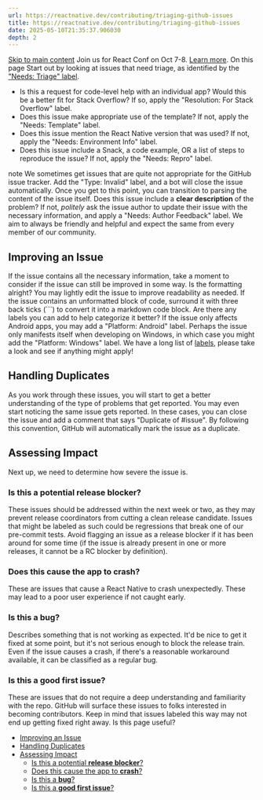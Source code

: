 ```yaml
---
url: https://reactnative.dev/contributing/triaging-github-issues
title: https://reactnative.dev/contributing/triaging-github-issues
date: 2025-05-10T21:35:37.906030
depth: 2
---
```


[Skip to main content](https://reactnative.dev/contributing/triaging-github-issues#__docusaurus_skipToContent_fallback)
Join us for React Conf on Oct 7-8. [Learn more](https://conf.react.dev).
On this page
Start out by looking at issues that need triage, as identified by the ["Needs: Triage" label](https://github.com/facebook/react-native/issues?q=is%3Aissue+is%3Aopen+label%3A%22Needs%3A+Triage+%3Amag%3A%22).
  * Is this a request for code-level help with an individual app? Would this be a better fit for Stack Overflow? If so, apply the "Resolution: For Stack Overflow" label.
  * Does this issue make appropriate use of the template? If not, apply the "Needs: Template" label.
  * Does this issue mention the React Native version that was used? If not, apply the "Needs: Environment Info" label.
  * Does this issue include a Snack, a code example, OR a list of steps to reproduce the issue? If not, apply the "Needs: Repro" label.


note
We sometimes get issues that are quite not appropriate for the GitHub issue tracker. Add the "Type: Invalid" label, and a bot will close the issue automatically.
Once you get to this point, you can transition to parsing the content of the issue itself. Does this issue include a **clear description** of the problem?
If not, _politely_ ask the issue author to update their issue with the necessary information, and apply a "Needs: Author Feedback" label.
We aim to always be friendly and helpful and expect the same from every member of our community.
## Improving an Issue[​](https://reactnative.dev/contributing/triaging-github-issues#improving-an-issue "Direct link to Improving an Issue")
If the issue contains all the necessary information, take a moment to consider if the issue can still be improved in some way. Is the formatting alright? You may lightly edit the issue to improve readability as needed.
If the issue contains an unformatted block of code, surround it with three back ticks (```) to convert it into a markdown code block.
Are there any labels you can add to help categorize it better? If the issue only affects Android apps, you may add a "Platform: Android" label. Perhaps the issue only manifests itself when developing on Windows, in which case you might add the "Platform: Windows" label.
We have a long list of [labels](https://github.com/facebook/react-native/issues/labels), please take a look and see if anything might apply!
## Handling Duplicates[​](https://reactnative.dev/contributing/triaging-github-issues#handling-duplicates "Direct link to Handling Duplicates")
As you work through these issues, you will start to get a better understanding of the type of problems that get reported. You may even start noticing the same issue gets reported.
In these cases, you can close the issue and add a comment that says "Duplicate of #issue". By following this convention, GitHub will automatically mark the issue as a duplicate.
## Assessing Impact[​](https://reactnative.dev/contributing/triaging-github-issues#assessing-impact "Direct link to Assessing Impact")
Next up, we need to determine how severe the issue is.
### Is this a potential **release blocker**?[​](https://reactnative.dev/contributing/triaging-github-issues#is-this-a-potential-release-blocker "Direct link to is-this-a-potential-release-blocker")
These issues should be addressed within the next week or two, as they may prevent release coordinators from cutting a clean release candidate.
Issues that might be labeled as such could be regressions that break one of our pre-commit tests. Avoid flagging an issue as a release blocker if it has been around for some time (if the issue is already present in one or more releases, it cannot be a RC blocker by definition).
### Does this cause the app to **crash**?[​](https://reactnative.dev/contributing/triaging-github-issues#does-this-cause-the-app-to-crash "Direct link to does-this-cause-the-app-to-crash")
These are issues that cause a React Native to crash unexpectedly. These may lead to a poor user experience if not caught early.
### Is this a **bug**?[​](https://reactnative.dev/contributing/triaging-github-issues#is-this-a-bug "Direct link to is-this-a-bug")
Describes something that is not working as expected. It'd be nice to get it fixed at some point, but it's not serious enough to block the release train. Even if the issue causes a crash, if there's a reasonable workaround available, it can be classified as a regular bug.
### Is this a **good first issue**?[​](https://reactnative.dev/contributing/triaging-github-issues#is-this-a-good-first-issue "Direct link to is-this-a-good-first-issue")
These are issues that do not require a deep understanding and familiarity with the repo. GitHub will surface these issues to folks interested in becoming contributors. Keep in mind that issues labeled this way may not end up getting fixed right away.
Is this page useful?
  * [Improving an Issue](https://reactnative.dev/contributing/triaging-github-issues#improving-an-issue)
  * [Handling Duplicates](https://reactnative.dev/contributing/triaging-github-issues#handling-duplicates)
  * [Assessing Impact](https://reactnative.dev/contributing/triaging-github-issues#assessing-impact)
    * [Is this a potential **release blocker**?](https://reactnative.dev/contributing/triaging-github-issues#is-this-a-potential-release-blocker)
    * [Does this cause the app to **crash**?](https://reactnative.dev/contributing/triaging-github-issues#does-this-cause-the-app-to-crash)
    * [Is this a **bug**?](https://reactnative.dev/contributing/triaging-github-issues#is-this-a-bug)
    * [Is this a **good first issue**?](https://reactnative.dev/contributing/triaging-github-issues#is-this-a-good-first-issue)



